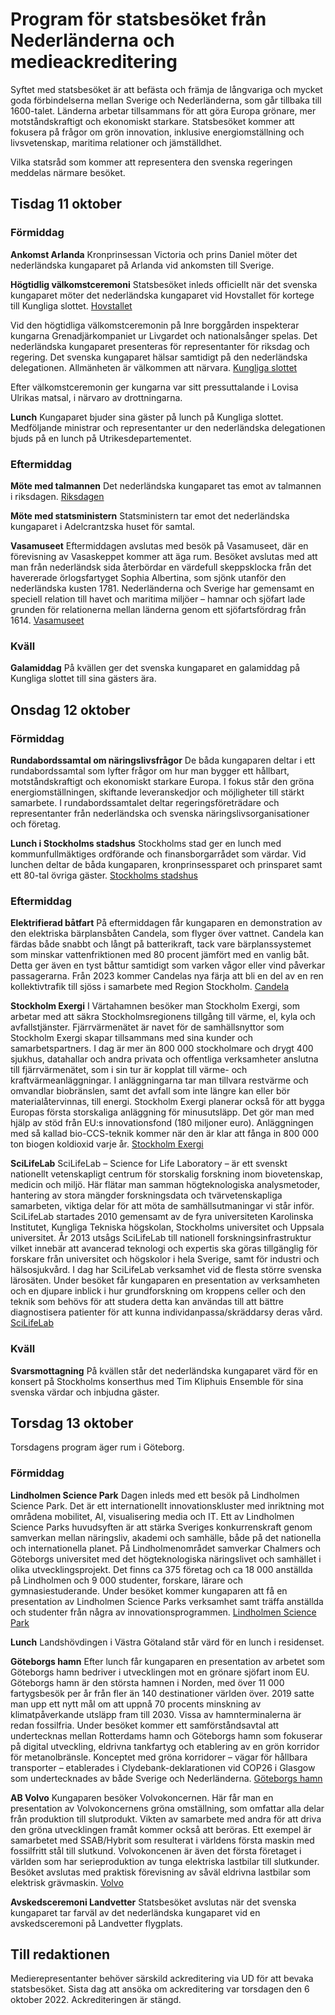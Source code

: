 # Program för statsbesöket från Nederländerna och medieackreditering

Syftet med statsbesöket är att befästa och främja de långvariga och mycket goda förbindelserna mellan Sverige och Nederländerna, som går tillbaka till 1600\-talet. Länderna arbetar tillsammans för att göra Europa grönare, mer motståndskraftigt och ekonomiskt starkare. Statsbesöket kommer att fokusera på frågor om grön innovation, inklusive energiomställning och livsvetenskap, maritima relationer och jämställdhet.

Vilka statsråd som kommer att representera den svenska regeringen meddelas närmare besöket.

## Tisdag 11 oktober

### Förmiddag

**Ankomst Arlanda**
Kronprinsessan Victoria och prins Daniel möter det nederländska kungaparet på Arlanda vid ankomsten till Sverige.

**Högtidlig välkomstceremoni**
Statsbesöket inleds officiellt när det svenska kungaparet möter det nederländska kungaparet vid Hovstallet för kortege till Kungliga slottet.
[Hovstallet](https://www.kungligaslotten.se/vara-besoksmal/hovstallet.html "Hovstallet")

Vid den högtidliga välkomstceremonin på Inre borggården inspekterar kungarna Grenadjärkompaniet ur Livgardet och nationalsånger spelas. Det nederländska kungaparet presenteras för representanter för riksdag och regering. Det svenska kungaparet hälsar samtidigt på den nederländska delegationen. Allmänheten är välkommen att närvara.
[Kungliga slottet](https://www.kungligaslottet.se/vara-besoksmal/kungliga-slottet.html "Kungliga slottet")

Efter välkomstceremonin ger kungarna var sitt pressuttalande i Lovisa Ulrikas matsal, i närvaro av drottningarna.

**Lunch**
Kungaparet bjuder sina gäster på lunch på Kungliga slottet.
Medföljande ministrar och representanter ur den nederländska delegationen bjuds på en lunch på Utrikesdepartementet.

### Eftermiddag

**Möte med talmannen**
Det nederländska kungaparet tas emot av talmannen i riksdagen.
[Riksdagen](https://www.riksdagen.se/ "Riksdagen")

**Möte med statsministern**
Statsministern tar emot det nederländska kungaparet i Adelcrantzska huset för samtal.

**Vasamuseet**
Eftermiddagen avslutas med besök på Vasamuseet, där en förevisning av Vasaskeppet kommer att äga rum. Besöket avslutas med att man från nederländsk sida återbördar en värdefull skeppsklocka från det havererade örlogsfartyget Sophia Albertina, som sjönk utanför den nederländska kusten 1781\. Nederländerna och Sverige har gemensamt en speciell relation till havet och maritima miljöer – hamnar och sjöfart lade grunden för relationerna mellan länderna genom ett sjöfartsfördrag från 1614\.
[Vasamuseet](https://www.vasamuseet.se/ "Vasamuseet")

### Kväll

**Galamiddag**
På kvällen ger det svenska kungaparet en galamiddag på Kungliga slottet till sina gästers ära.

## Onsdag 12 oktober

### Förmiddag

**Rundabordssamtal om näringslivsfrågor**
De båda kungaparen deltar i ett rundabordssamtal som lyfter frågor om hur man bygger ett hållbart, motståndskraftigt och ekonomiskt starkare Europa. I fokus står den gröna energiomställningen, skiftande leveranskedjor och möjligheter till stärkt samarbete. I rundabordssamtalet deltar regeringsföreträdare och representanter från nederländska och svenska näringslivsorganisationer och företag.

**Lunch i Stockholms stadshus**
Stockholms stad ger en lunch med kommunfullmäktiges ordförande och finansborgarrådet som värdar. Vid lunchen deltar de båda kungaparen, kronprinsessparet och prinsparet samt ett 80\-tal övriga gäster.
[Stockholms stadshus](https://stadshuset.stockholm/ "Stockholms stadshus")

### Eftermiddag

**Elektrifierad båtfart**
På eftermiddagen får kungaparen en demonstration av den elektriska bärplansbåten Candela, som flyger över vattnet. Candela kan färdas både snabbt och långt på batterikraft, tack vare bärplanssystemet som minskar vattenfriktionen med 80 procent jämfört med en vanlig båt. Detta ger även en tyst båttur samtidigt som varken vågor eller vind påverkar passagerarna. Från 2023 kommer Candelas nya färja att bli en del av en ren kollektivtrafik till sjöss i samarbete med Region Stockholm.
[Candela](https://candela.com/ "Candela")

**Stockholm Exergi**
I Värtahamnen besöker man Stockholm Exergi, som arbetar med att säkra Stockholmsregionens tillgång till värme, el, kyla och avfallstjänster. Fjärrvärmenätet är navet för de samhällsnyttor som Stockholm Exergi skapar tillsammans med sina kunder och samarbetspartners. I dag är mer än 800 000 stockholmare och drygt 400 sjukhus, datahallar och andra privata och offentliga verksamheter anslutna till fjärrvärmenätet, som i sin tur är kopplat till värme\- och kraftvärmeanläggningar. I anläggningarna tar man tillvara restvärme och omvandlar biobränslen, samt det avfall som inte längre kan eller bör materialåtervinnas, till energi. Stockholm Exergi planerar också för att bygga Europas första storskaliga anläggning för minusutsläpp. Det gör man med hjälp av stöd från EU:s innovationsfond (180 miljoner euro). Anläggningen med så kallad bio\-CCS\-teknik kommer när den är klar att fånga in 800 000 ton biogen koldioxid varje år. [Stockholm Exergi](https://www.stockholmexergi.se/ "Stockholm Exergi")

**SciLifeLab**
SciLifeLab – Science for Life Laboratory – är ett svenskt nationellt vetenskapligt centrum för storskalig forskning inom biovetenskap, medicin och miljö. Här flätar man samman högteknologiska analysmetoder, hantering av stora mängder forskningsdata och tvärvetenskapliga samarbeten, viktiga delar för att möta de samhällsutmaningar vi står inför. SciLifeLab startades 2010 gemensamt av de fyra universiteten Karolinska Institutet, Kungliga Tekniska högskolan, Stockholms universitet och Uppsala universitet. År 2013 utsågs SciLifeLab till nationell forskningsinfrastruktur vilket innebär att avancerad teknologi och expertis ska göras tillgänglig för forskare från universitet och högskolor i hela Sverige, samt för industri och hälsosjukvård. I dag har SciLifeLab verksamhet vid de flesta större svenska lärosäten. Under besöket får kungaparen en presentation av verksamheten och en djupare inblick i hur grundforskning om kroppens celler och den teknik som behövs för att studera detta kan användas till att bättre diagnostisera patienter för att kunna individanpassa/skräddarsy deras vård.
[SciLifeLab](https://www.scilifelab.se/pa-svenska "SciLifeLab")

### Kväll

**Svarsmottagning**
På kvällen står det nederländska kungaparet värd för en konsert på Stockholms konserthus med Tim Kliphuis Ensemble för sina svenska värdar och inbjudna gäster.

## Torsdag 13 oktober

Torsdagens program äger rum i Göteborg.

### Förmiddag

**Lindholmen Science Park**
Dagen inleds med ett besök på Lindholmen Science Park. Det är ett internationellt innovationskluster med inriktning mot områdena mobilitet, AI, visualisering media och IT. Ett av Lindholmen Science Parks huvudsyften är att stärka Sveriges konkurrenskraft genom samverkan mellan näringsliv, akademi och samhälle, både på det nationella och internationella planet. På Lindholmenområdet samverkar Chalmers och Göteborgs universitet med det högteknologiska näringslivet och samhället i olika utvecklingsprojekt. Det finns ca 375 företag och ca 18 000 anställda på Lindholmen och 9 000 studenter, forskare, lärare och gymnasiestuderande. Under besöket kommer kungaparen att få en presentation av Lindholmen Science Parks verksamhet samt träffa anställda och studenter från några av innovationsprogrammen.
[Lindholmen Science Park](https://www.lindholmen.se/sv "Lindholmen Science Park")

**Lunch**
Landshövdingen i Västra Götaland står värd för en lunch i residenset.

**Göteborgs hamn**
Efter lunch får kungaparen en presentation av arbetet som Göteborgs hamn bedriver i utvecklingen mot en grönare sjöfart inom EU. Göteborgs hamn är den största hamnen i Norden, med över 11 000 fartygsbesök per år från fler än 140 destinationer världen över. 2019 satte man upp ett nytt mål om att uppnå 70 procents minskning av klimatpåverkande utsläpp fram till 2030\. Vissa av hamnterminalerna är redan fossilfria. Under besöket kommer ett samförståndsavtal att undertecknas mellan Rotterdams hamn och Göteborgs hamn som fokuserar på digital utveckling, eldrivna tankfartyg och etablering av en grön korridor för metanolbränsle. Konceptet med gröna korridorer – vägar för hållbara transporter – etablerades i Clydebank\-deklarationen vid COP26 i Glasgow som undertecknades av både Sverige och Nederländerna.
[Göteborgs hamn](https://www.goteborgshamn.se/ "Göteborgs hamn")

**AB Volvo**
Kungaparen besöker Volvokoncernen. Här får man en presentation av Volvokoncernens gröna omställning, som omfattar alla delar från produktion till slutprodukt. Vikten av samarbete med andra för att driva den gröna utvecklingen framåt kommer också att beröras. Ett exempel är samarbetet med SSAB/Hybrit som resulterat i världens första maskin med fossilfritt stål till slutkund. Volvokoncenen är även det första företaget i världen som har serieproduktion av tunga elektriska lastbilar till slutkunder. Besöket avslutas med praktisk förevisning av såväl eldrivna lastbilar som elektrisk grävmaskin.
[Volvo](https://www.volvogroup.com/se/ "Volvo")

**Avskedsceremoni Landvetter**
Statsbesöket avslutas när det svenska kungaparet tar farväl av det nederländska kungaparet vid en avskedsceremoni på Landvetter flygplats.

## Till redaktionen

Medierepresentanter behöver särskild ackreditering via UD för att bevaka statsbesöket. Sista dag att ansöka om ackreditering var torsdagen den 6 oktober 2022\. Ackrediteringen är stängd.
